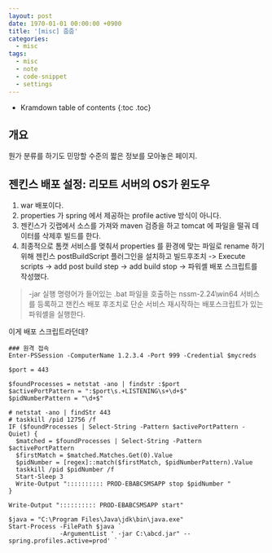 ```yaml
---
layout: post
date: 1970-01-01 00:00:00 +0900
title: '[misc] 줍줍'
categories:
  - misc
tags:
  - misc
  - note
  - code-snippet
  - settings
---
```


* Kramdown table of contents
{:toc .toc}


## 개요

뭔가 분류를 하기도 민망할 수준의 짧은 정보를 모아놓은 페이지.


## 젠킨스 배포 설정: 리모트 서버의 OS가 윈도우

1. war 배포이다.
2. properties 가 spring 에서 제공하는 profile active 방식이 아니다. 
3. 젠킨스가 깃랩에서 소스를 가져와 maven 검증을 하고 tomcat 에 파일을 떨궈 데이터를 삭제후 빌드를 한다.
4. 최종적으로 톰캣 서비스를 멎춰서 properties 를 환경에 맞는 파일로 rename 하기위해 
   젠킨스 postBuildScript 플러그인을 설치하고 빌드후조치 -> Execute scripts -> add post build step -> add build stop -> 파워셸 배포 스크립트를 작성했다.

> -jar 실행 명령어가 들어있는 .bat 파일을 호출하는 nssm-2.24\win64 서비스를 등록하고 잰킨스 배포 후조치로 단순 서비스 재시작하는 배포스크립트가 있는 파워셸을 실행한다.

이게 배포 스크립트라던데?

```
### 원격 접속
Enter-PSSession -ComputerName 1.2.3.4 -Port 999 -Credential $mycreds

$port = 443

$foundProcesses = netstat -ano | findstr :$port
$activePortPattern = ":$port\s.+LISTENING\s+\d+$"
$pidNumberPattern = "\d+$"

# netstat -ano | findStr 443
# taskkill /pid 12756 /f
IF ($foundProcesses | Select-String -Pattern $activePortPattern -Quiet) {
  $matched = $foundProcesses | Select-String -Pattern $activePortPattern
  $firstMatch = $matched.Matches.Get(0).Value
  $pidNumber = [regex]::match($firstMatch, $pidNumberPattern).Value
  taskkill /pid $pidNumber /f
  Start-Sleep 3
  Write-Output ":::::::::: PROD-EBABCSMSAPP stop $pidNumber "
}

Write-Output ":::::::::: PROD-EBABCSMSAPP start"

$java = "C:\Program Files\Java\jdk\bin\java.exe"
Start-Process -FilePath $java `
              -ArgumentList ' -jar C:\abcd.jar" --spring.profiles.active=prod' `
```
